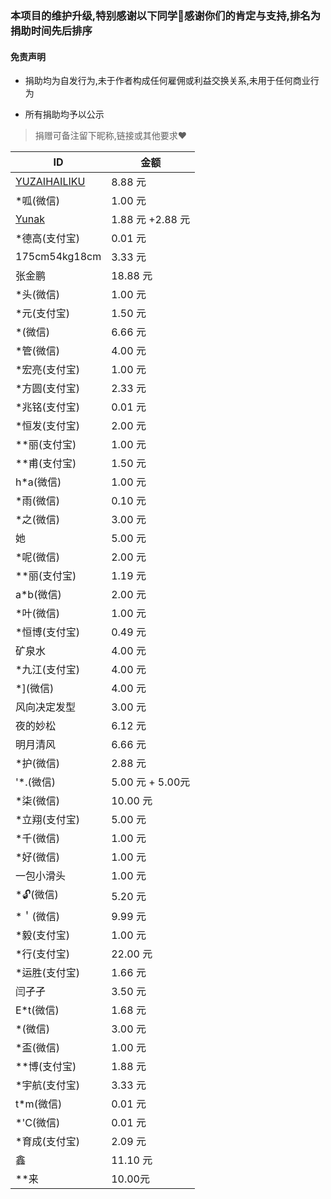 ### 本项目的维护升级,特别感谢以下同学🌹感谢你们的肯定与支持,排名为捐助时间先后排序

#### 免责声明

* 捐助均为自发行为,未于作者构成任何雇佣或利益交换关系,未用于任何商业行为

* 所有捐助均予以公示

> 捐赠可备注留下昵称,链接或其他要求❤️

| ID                                              | 金额             |
| ----------------------------------------------- | ---------------- |
| [YUZAIHAILIKU](https://github.com/YUZAIHAILIKU) | 8.88 元          |
| *呱(微信)                                       | 1.00 元          |
| [Yunak](https://github.com/Yunak)               | 1.88 元 +2.88 元 |
| *德高(支付宝)                                   | 0.01 元          |
| 175cm54kg18cm                                   | 3.33 元          |
| 张金鹏                                          | 18.88 元         |
| *头(微信)                                       | 1.00 元          |
| *元(支付宝)                                     | 1.50 元          |
| *(微信)                                         | 6.66 元          |
| *管(微信)                                       | 4.00 元          |
| *宏亮(支付宝)                                   | 1.00 元          |
| *方圆(支付宝)                                   | 2.33 元          |
| *兆铭(支付宝)                                   | 0.01 元          |
| *恒发(支付宝)                                   | 2.00 元          |
| **丽(支付宝)                                    | 1.00 元          |
| **甫(支付宝)                                    | 1.50 元          |
| h*a(微信)                                       | 1.00 元          |
| *雨(微信)                                       | 0.10 元          |
| *之(微信)                                       | 3.00 元          |
| 她                                              | 5.00 元          |
| *呢(微信)                                       | 2.00 元          |
| **丽(支付宝)                                    | 1.19 元          |
| a*b(微信)                                       | 2.00 元          |
| *叶(微信)                                       | 1.00 元          |
| *恒博(支付宝)                                   | 0.49 元          |
| 矿泉水                                          | 4.00 元          |
| *九江(支付宝)                                   | 4.00 元          |
| *](微信)                                        | 4.00 元          |
| 风向决定发型                                    | 3.00 元          |
| 夜的妙松                                        | 6.12 元          |
| 明月清风                                        | 6.66 元          |
| *护(微信)                                       | 2.88 元          |
| '*.(微信)                                       | 5.00 元 + 5.00元 |
| *柒(微信)                                       | 10.00 元         |
| *立翔(支付宝)                                   | 5.00 元          |
| *千(微信)                                       | 1.00 元          |
| *好(微信)                                       | 1.00 元          |
| 一包小滑头                                      | 1.00 元          |
| *🔓(微信)                                        | 5.20 元          |
| *＇(微信)                                       | 9.99 元          |
| *毅(支付宝)                                     | 1.00 元          |
| *行(支付宝)                                     | 22.00 元         |
| *运胜(支付宝)                                   | 1.66 元          |
| 闫孑孑                                          | 3.50 元          |
| E*t(微信)                                       | 1.68 元          |
| *(微信)                                         | 3.00 元          |
| *盃(微信)                                       | 1.00 元          |
| **博(支付宝)                                    | 1.88 元          |
| *宇航(支付宝)                                   | 3.33 元          |
| t*m(微信)                                       | 0.01 元          |
| *'C(微信)                                       | 0.01 元          |
| *育成(支付宝)                                   | 2.09 元          |
| 鑫                                   | 11.10 元          |
| **来                                   | 10.00元          |
